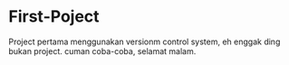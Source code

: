 # First-Poject
Project pertama menggunakan versionm control system, eh enggak ding bukan project. cuman coba-coba, selamat malam.
